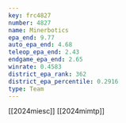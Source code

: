 ```yaml
---
key: frc4827
number: 4827
name: Minerbotics
epa_end: 9.77
auto_epa_end: 4.68
teleop_epa_end: 2.43
endgame_epa_end: 2.65
winrate: 0.4583
district_epa_rank: 362
district_epa_percentile: 0.2916
type: Team
---
```

[[2024miesc]]
[[2024mimtp]]
